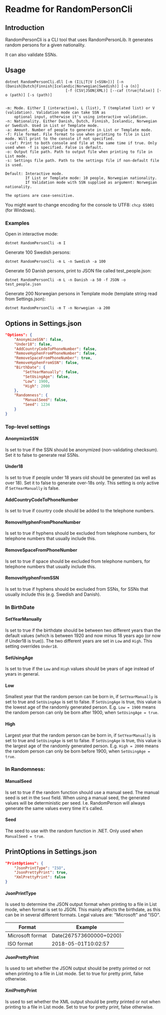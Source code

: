 ﻿# Readme for RandomPersonCli

## Introduction

RandomPersonCli is a CLI tool that uses RandomPersonLib.
It generates random persons for a given nationality.

It can also validate SSNs.

## Usage

```
dotnet RandomPersonCli.dll [-m (I|L|T|V [<SSN>])] [-n (Danish|Dutch|Finnish|Icelandic|Norwegian|Swedish)] [-a (n)]
                           [-f (CSV|JSON|XML)] [--caf (true|false)] [-o (path)] [-s (path)]


-m: Mode. Either I (interactive), L (list), T (templated list) or V (validation). Validation mode can take SSN as
    optional input, otherwise it's using interactive validation.
-n: Nationality. Either Danish, Dutch, Finnish, Icelandic, Norwegian or Swedish. Used in List or Template mode.
-a: Amount. Number of people to generate in List or Template mode.
-f: File format. File format to use when printing to file in List mode. Will print to the console if not specified.
--caf: Print to both console and file at the same time if true. Only used when -f is specified. False is default.
-o: Output file path. Path to output file when printing to file in List mode.
-s: Settings file path. Path to the settings file if non-default file is used.

Default: Interactive mode.
         If List or Template mode: 10 people, Norwegian nationality.
         If Validation mode with SSN supplied as argument: Norwegian nationality.

The options are case-sensitive.
```

You might want to change encoding for the console to UTF8: `chcp 65001` (for Windows).

### Examples

Open in interactive mode:

```dotnet RandomPersonCli -m I```

Generate 100 Swedish persons:

```dotnet RandomPersonCli -m L -n Swedish -a 100```

Generate 50 Danish persons, print to JSON file called test_people.json:

```dotnet RandomPersonCli -m L -n Danish -a 50 -f JSON -o test_people.json```

Generate 200 Norwegian persons in Template mode (template string read from Settings.json):

```dotnet RandomPersonCli -m T -n Norwegian -a 200```

## Options in Settings.json

```json
"Options": {
    "AnonymizeSSN": false,
    "Under18": false,
    "AddCountryCodeToPhoneNumber": false,
    "RemoveHyphenFromPhoneNumber": false,
    "RemoveSpaceFromPhoneNumber": true,
    "RemoveHyphenFromSSN": false,
    "BirthDate": {
        "SetYearManually": false,
        "SetUsingAge": false,
        "Low": 1900,
        "High": 2000
    },
    "Randomness": {
        "ManualSeed": false,
        "Seed": 1234
    }
}
```
### Top-level settings

#### AnonymizeSSN
Is set to true if the SSN should be anonymized (non-validating checksum).
Set it to false to generate real SSNs.

#### Under18
Is set to true if people under 18 years old should be generated (as well as over 18).
Set it to false to generate over-18s only. This setting is only active if `SetYearManually` is
false.

#### AddCountryCodeToPhoneNumber
Is set to true if country code should be added to the
telephone numbers.

#### RemoveHyphenFromPhoneNumber
Is set to true if hyphens should be excluded from telephone
numbers, for telephone numbers that usually include this.

#### RemoveSpaceFromPhoneNumber
Is set to true if space should be excluded from telephone
numbers, for telephone numbers that usually include this.

#### RemoveHyphenFromSSN
Is set to true if hyphens should be excluded from SSNs, for SSNs
that usually include this (e.g. Swedish and Danish).

### In BirthDate

#### SetYearManually
Is set to true if the birthdate should be between two different years than
the default values (which is between 1920 and now minus 18 years ago (or now if Under18 is true)).
The two different years are set in `Low` and `High`. This setting overrides `Under18`.

#### SetUsingAge
Is set to true if the `Low` and `High` values should be years of age instead of
years in general.

#### Low
Smallest year that the random person can be born in, if `SetYearManually` is set to true
and `SetUsingAge` is set to false. If `SetUsingAge` is true, this value is the lowest age of
the randomly generated person. E.g. `Low = 1900` means the random person can only be born after
1900, when `SetUsingAge = true`.

#### High
Largest year that the random person can be born in, if `SetYearManually` is set to true
and `SetUsingAge` is set to false. If `SetUsingAge` is true, this value is the largest age of
the randomly generated person. E.g. `High = 2000` means the random person can only be born before
1900, when `SetUsingAge = true`.

### In Randomness:

#### ManualSeed
Is set to true if the random function should use a manual seed. The manual seed is
set in the `Seed` field. When using a manual seed, the generated values will be deterministic per
seed. I.e. RandomPerson will always generate the same values every time it's called.

#### Seed
The seed to use with the random function in .NET. Only used when `ManualSeed = true`.

## PrintOptions in Settings.json

```json
"PrintOptions": {
    "JsonPrintType": "ISO",
    "JsonPrettyPrint": true,
    "XmlPrettyPrint": false
}
```

#### JsonPrintType
Is used to determine the JSON output format when printing to a file in
List mode, when format is set to JSON. This mainly affects the birthdate, as this can be
in several different formats. Legal values are: "Microsoft" and "ISO".

| Format           | Example                 |
|------------------|-------------------------|
| Microsoft format | Date(267573600000+0200) |
| ISO format       | 2018-05-01T10:02:57     |

#### JsonPrettyPrint
Is used to set whether the JSON output should be pretty printed or not
when printing to a file in List mode. Set to true for pretty print, false otherwise.

#### XmlPrettyPrint
Is used to set whether the XML output should be pretty printed or not
when printing to a file in List mode. Set to true for pretty print, false otherwise.
